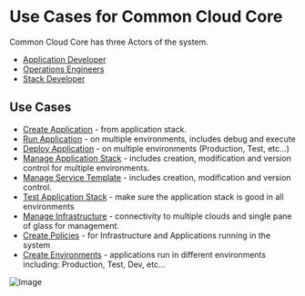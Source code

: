 # Use Cases for Common Cloud Core
Common Cloud Core has three Actors of the system.
 * [Application Developer](Actor-ApplicationDeveloper)
 * [Operations Engineers](Actor-OperationsManager)
 * [Stack Developer](Actor-StackDeveloper)
 
## Use Cases

* [Create Application](UseCase-ManageApplication) - from application stack.
* [Run Application](UseCase-ManageApplication) - on multiple environments, includes debug and execute
* [Deploy Application](UseCase-ManageApplication) - on multiple environments (Production, Test, etc...)
* [Manage Application Stack](UseCase-ManageApplicationStack) - includes creation, modification and version control for multiple environments.
* [Manage Service Template](UseCase-ManageServiceTemplate) - includes creation, modification and version control.
* [Test Application Stack](UseCase-TestApplicationStack) - make sure the application stack is good in all environments
* [Manage Infrastructure](UseCase-ManageInfrastructure) - connectivity to multiple clouds and single pane of glass for management.
* [Create Policies](UseCase-ManagePolicies) - for Infrastructure and Applications running in the system
* [Create Environments](UseCase-ManageEnvironments) - applications run in different environments including: Production, Test, Dev, etc...


![Image](UseCases/UseCases.png)
